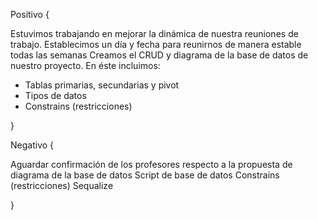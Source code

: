 Positivo {


Estuvimos trabajando en mejorar la dinámica de nuestra reuniones de trabajo.
Establecimos un día y fecha para reunirnos de manera estable todas las semanas
Creamos el CRUD y diagrama de la base de datos de nuestro proyecto. 
En éste incluimos:
- Tablas primarias, secundarias y pivot
- Tipos de datos
- Constrains (restricciones)

}

Negativo {

Aguardar confirmación de los profesores respecto a la propuesta de diagrama de la base de datos
Script de base de datos
Constrains (restricciones)
Sequalize

}